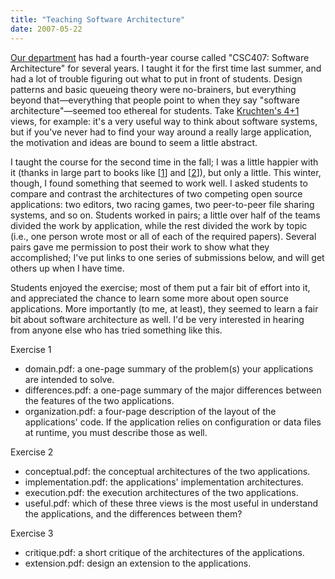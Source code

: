 ```yaml
---
title: "Teaching Software Architecture"
date: 2007-05-22
---
```

<a href="http://www.cs.toronto.edu">Our department</a> has had a fourth-year course called "CSC407: Software Architecture" for several years. I taught it for the first time last summer, and had a lot of trouble figuring out what to put in front of students. Design patterns and basic queueing theory were no-brainers, but everything beyond that—everything that people point to when they say "software architecture"—seemed too ethereal for students. Take <a href="http://www.win.tue.nl/~mchaudro/sa2004/Kruchten4+1.pdf">Kruchten's 4+1</a> views, for example: it's a very useful way to think about software systems, but if you've never had to find your way around a really large application, the motivation and ideas are bound to seem a little abstract.

I taught the course for the second time in the fall; I was a little happier with it (thanks in large part to books like [<a href="http://www.amazon.com/Software-Architecture-Primer-John-Reekie/dp/0646458418">1</a>] and [<a href="http://www.amazon.com/Essential-Software-Architecture-Ian-Gorton/dp/3540287132">2</a>]), but only a little. This winter, though, I found something that seemed to work well. I asked students to compare and contrast the architectures of two competing open source applications: two editors, two racing games, two peer-to-peer file sharing systems, and so on. Students worked in pairs; a little over half of the teams divided the work by application, while the rest divided the work by topic (i.e., one person wrote most or all of each of the required papers). Several pairs gave me permission to post their work to show what they accomplished; I've put links to one series of submissions below, and will get others up when I have time.

Students enjoyed the exercise; most of them put a fair bit of effort into it, and appreciated the chance to learn some more about open source applications. More importantly (to me, at least), they seemed to learn a fair bit about software architecture as well. I'd be very interested in hearing from anyone else who has tried something like this.

Exercise 1
<ul>
  <li>domain.pdf: a one-page summary of the problem(s) your applications are intended to solve.</li>
  <li>differences.pdf: a one-page summary of the major differences between the features of the two applications.</li>
  <li>organization.pdf: a four-page description of the layout of the applications' code. If the application relies on configuration or data files at runtime, you must describe those as well.</li>
</ul>
Exercise 2
<ul>
  <li>conceptual.pdf: the conceptual architectures of the two applications.</li>
  <li>implementation.pdf: the applications' implementation architectures.</li>
  <li>execution.pdf: the execution architectures of the two applications.</li>
  <li>useful.pdf: which of these three views is the most useful in understand the applications, and the differences between them?</li>
</ul>
Exercise 3
<ul>
  <li>critique.pdf: a short critique of the architectures of the applications.</li>
  <li>extension.pdf: design an extension to the applications.</li>
</ul>
